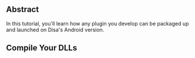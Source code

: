 ## Abstract

In this tutorial, you'll learn how any plugin you develop can be packaged up and launched on Disa's Android version.

## Compile Your DLLs





